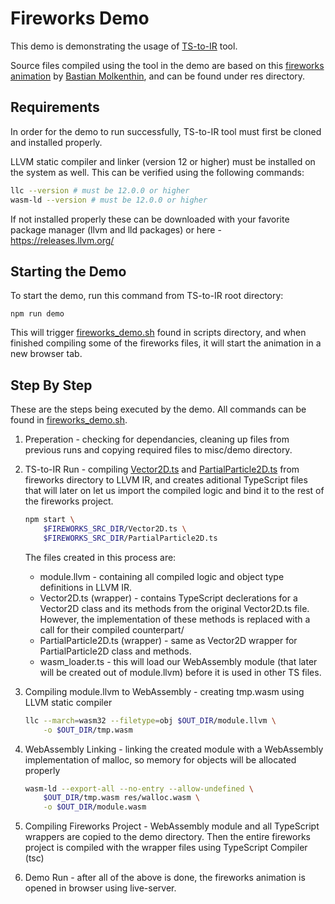 
# Fireworks Demo

This demo is demonstrating the usage of [TS-to-IR](https://github.com/AdiHarif/TS-to-IR) tool.

Source files compiled using the tool in the demo are based on this [fireworks animation](http://www.sunshine2k.de/coding/javascript/graphiceffects/01_fireworks/01_fireworks.html) by [Bastian Molkenthin](http://www.sunshine2k.de/index.html), and can be found under res directory.

## Requirements

In order for the demo to run successfully, TS-to-IR tool must first be cloned and installed properly.

LLVM static compiler and linker (version 12 or higher) must be installed on the system as well. This can be verified using the following commands:
``` bash
llc --version # must be 12.0.0 or higher
wasm-ld --version # must be 12.0.0 or higher
```

If not installed properly these can be downloaded with your favorite package manager (llvm and lld packages) or here - https://releases.llvm.org/

## Starting the Demo

To start the demo, run this command from TS-to-IR root directory:
```
npm run demo
```
This will trigger [fireworks_demo.sh](https://github.com/AdiHarif/TS-to-IR/blob/main/scripts/fireworks_demo.sh) found in scripts directory, and when finished compiling some of the fireworks files, it will start the animation in a new browser tab.

## Step By Step

These are the steps being executed by the demo. All commands can be found in [fireworks_demo.sh](https://github.com/AdiHarif/TS-to-IR/blob/main/scripts/fireworks_demo.sh).

1. Preperation - checking for dependancies, cleaning up files from previous runs and copying required files to misc/demo directory.

1. TS-to-IR Run - compiling [Vector2D.ts](https://github.com/AdiHarif/TS-to-IR/blob/main/res/Fireworks/src/Vector2D.ts) and [PartialParticle2D.ts](https://github.com/AdiHarif/TS-to-IR/blob/main/res/Fireworks/src/PartialParticle2D.ts) from fireworks directory to LLVM IR, and creates aditional TypeScript files that will later on let us import the compiled logic and bind it to the rest of the fireworks project.
	``` bash
	npm start \
		$FIREWORKS_SRC_DIR/Vector2D.ts \
		$FIREWORKS_SRC_DIR/PartialParticle2D.ts
	```
	The files created in this process are:
	- module.llvm - containing all compiled logic and object type definitions in LLVM IR.
	- Vector2D.ts (wrapper) - contains TypeScript declerations for a Vector2D class and its methods from the original Vector2D.ts file. However, the implementation of these methods is replaced with a call for their compiled counterpart/
	- PartialParticle2D.ts (wrapper) - same as Vector2D wrapper for PartialParticle2D class and methods.
	- wasm_loader.ts - this will load our WebAssembly module (that later will be created out of module.llvm) before it is used in other TS files.

1. Compiling module.llvm to WebAssembly - creating tmp.wasm using LLVM static compiler
	``` bash
	llc --march=wasm32 --filetype=obj $OUT_DIR/module.llvm \
		-o $OUT_DIR/tmp.wasm
	```
1. WebAssembly Linking - linking the created module with a WebAssembly implementation of malloc, so memory for objects will be allocated properly
	``` bash
	wasm-ld --export-all --no-entry --allow-undefined \
		$OUT_DIR/tmp.wasm res/walloc.wasm \
		-o $OUT_DIR/module.wasm
	```

1. Compiling Fireworks Project - WebAssembly module and all TypeScript wrappers are copied to the demo directory. Then the entire fireworks project is compiled with the wrapper files using TypeScript Compiler (tsc)

1. Demo Run - after all of the above is done, the fireworks animation is opened in browser using live-server.